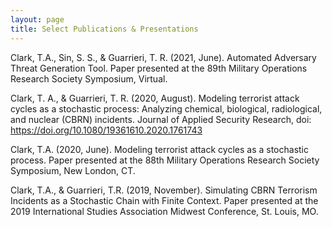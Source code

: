```yaml
---
layout: page
title: Select Publications & Presentations
---
```

Clark, T.A., Sin, S. S., & Guarrieri, T. R. (2021, June). Automated Adversary Threat Generation Tool. Paper presented at the 89th Military Operations Research Society Symposium, Virtual.  

Clark, T. A., & Guarrieri, T. R. (2020, August). Modeling terrorist attack cycles as a stochastic process: Analyzing chemical, biological, radiological, and nuclear (CBRN)   incidents. Journal of Applied Security Research, doi: https://doi.org/10.1080/19361610.2020.1761743  

Clark, T.A. (2020, June). Modeling terrorist attack cycles as a stochastic process. Paper presented at the 88th Military Operations Research Society Symposium, New London, CT.  

Clark, T.A., & Guarrieri, T.R. (2019, November). Simulating CBRN Terrorism Incidents as a Stochastic Chain with Finite Context. Paper presented at the 2019 International Studies Association Midwest Conference, St. Louis, MO.  
